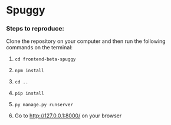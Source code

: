 # Spuggy
### Steps to reproduce:
 Clone the repository on your computer and then run the following commands on the terminal:
 1. `cd frontend-beta-spuggy`
 
 2. `npm install`
 
 3. `cd ..`
 
 4. `pip install`
 
 5. `py manage.py runserver`
 
 6. Go to http://127.0.0.1:8000/  on your browser
